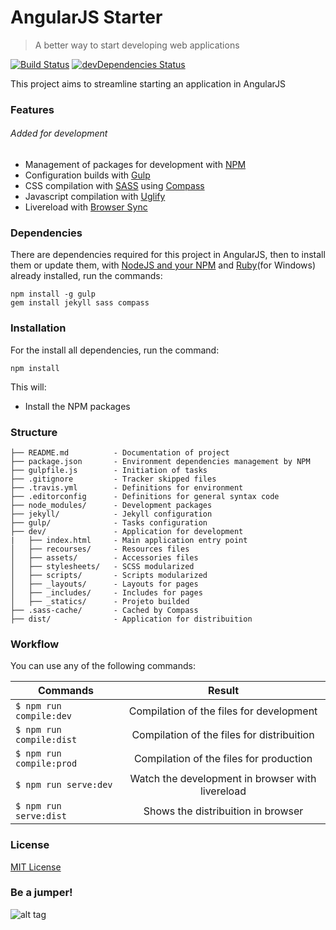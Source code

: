 # AngularJS Starter

> A better way to start developing web applications

[![Build Status](https://travis-ci.org/paulo-campos/jekyll-starter.svg?branch=master)](https://travis-ci.org/paulo-campos/jekyll-starter) [![devDependencies Status](https://david-dm.org/paulo-campos/jekyll-starter/dev-status.svg)](https://david-dm.org/paulo-campos/jekyll-starter?type=dev)

This project aims to streamline starting an application in AngularJS

### Features

###### Added for development
- Management of packages for development with [NPM](https://www.npmjs.com/)
- Configuration builds with [Gulp](http://gulpjs.com/)
- CSS compilation with [SASS](http://sass-lang.com/) using [Compass](http://compass-style.org/)
- Javascript compilation with [Uglify](https://www.npmjs.com/package/gulp-uglify)
- Livereload with [Browser Sync](https://www.browsersync.io/)

### Dependencies

There are dependencies required for this project in AngularJS, then to install them or update them, with [NodeJS and your NPM](https://nodejs.org/en/) and [Ruby](http://rubyinstaller.org/)(for Windows) already installed, run the commands:

    npm install -g gulp
    gem install jekyll sass compass

### Installation

For the install all dependencies, run the command:

    npm install

This will:  
- Install the NPM packages

### Structure

    ├── README.md          - Documentation of project  
    ├── package.json       - Environment dependencies management by NPM  
    ├── gulpfile.js        - Initiation of tasks  
    ├── .gitignore         - Tracker skipped files  
    ├── .travis.yml        - Definitions for environment  
    ├── .editorconfig      - Definitions for general syntax code  
    ├── node_modules/      - Development packages  
    ├── jekyll/            - Jekyll configuration  
    ├── gulp/              - Tasks configuration  
    ├── dev/               - Application for development  
    |   ├── index.html     - Main application entry point  
    │   ├── recourses/     - Resources files  
    │   ├── assets/        - Accessories files  
    │   ├── stylesheets/   - SCSS modularized  
    │   ├── scripts/       - Scripts modularized  
    │   ├── _layouts/      - Layouts for pages  
    │   ├── _includes/     - Includes for pages  
    │   ├── _statics/      - Projeto builded  
    ├── .sass-cache/       - Cached by Compass  
    ├── dist/              - Application for distribuition

### Workflow

You can use any of the following commands:

| Commands               | Result                                             |
|------------------------|:--------------------------------------------------:|
|`$ npm run compile:dev` | Compilation of the files for development           |
|`$ npm run compile:dist`| Compilation of the files for distribuition         |
|`$ npm run compile:prod`| Compilation of the files for production            |
|`$ npm run serve:dev`   | Watch the development in browser with livereload   |
|`$ npm run serve:dist`  | Shows the distribuition in browser                 |

### License

[MIT License](http://opensource.org/licenses/mit-license.php)

### Be a jumper!

![alt tag](https://media.giphy.com/media/tc0YcBbzuhKRW/giphy.gif)
